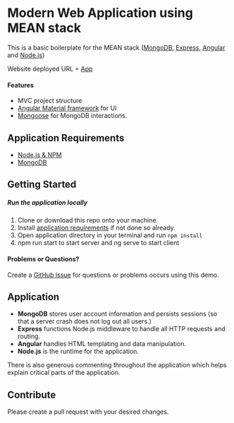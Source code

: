 # Modern Web Application using MEAN stack

This is a basic boilerplate for the MEAN stack ([MongoDB](https://www.mongodb.org/), [Express](http://expressjs.com/), [Angular](https://angular.io/) and [Node.js](https://nodejs.org))

Website deployed URL = [App](https://zxcnnginxh.herokuapp.com/)

#### Features
- MVC project structure
- [Angular Material framework](https://material.angular.io/) for UI
- [Mongoose](https://mongoosejs.com/docs/index.html) for MongoDB interactions.

## Application Requirements
- [Node.js & NPM](https://nodejs.org/en/download/)
- [MongoDB](https://www.mongodb.org/)

## Getting Started
##### Run the application locally
1. Clone or download this repo onto your machine.
1. Install [application requirements](#application-requirements) if not done so already.
1. Open application directory in your terminal and run `npm install`
2. npm run start to start server and ng serve to start client

#### Problems or Questions?

Create a [GitHub issue](https://github.com/ajit-spec/proj_3/issues/new) for questions or problems occurs using this demo.

## Application
- **MongoDB** stores user account information and persists sessions (so that a server crash does not log out all users.)
- **Express** functions Node.js middleware to handle all HTTP requests and routing.
- **Angular** handles HTML templating and data manipulation.
- **Node.js** is the runtime for the application.

There is also generous commenting throughout the application which helps explain critical parts of the application.

## Contribute
Please create a pull request with your desired changes.
